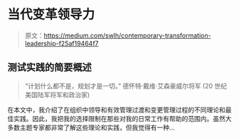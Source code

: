 # 当代变革领导力

> 原文：<https://medium.com/swlh/contemporary-transformation-leadership-f25af19464f7>

## **测试实践的简要概述**

> “计划什么都不是，规划才是一切。”
> 德怀特·戴维·艾森豪威尔将军
> (20 世纪美国陆军将军和政治家)

在本文中，我介绍了在组织中领导和有效管理过渡和变更管理过程的不同理论和最佳实践。因此，我把我的选择限制在那些对我的日常工作有帮助的范围内。虽然大多数主题专家都非常了解这些理论和实践，但我觉得有一种…